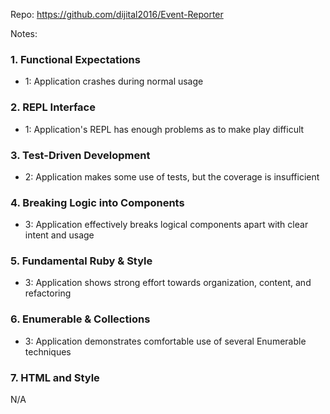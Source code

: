 Repo: https://github.com/dijital2016/Event-Reporter

Notes:


### 1. Functional Expectations
* 1: Application crashes during normal usage

### 2. REPL Interface
* 1: Application's REPL has enough problems as to make play difficult

### 3. Test-Driven Development
* 2: Application makes some use of tests, but the coverage is insufficient

### 4. Breaking Logic into Components
* 3: Application effectively breaks logical components apart with clear intent and usage

### 5. Fundamental Ruby & Style
* 3:  Application shows strong effort towards organization, content, and refactoring

### 6. Enumerable & Collections
* 3: Application demonstrates comfortable use of several Enumerable techniques

### 7. HTML and Style
N/A
